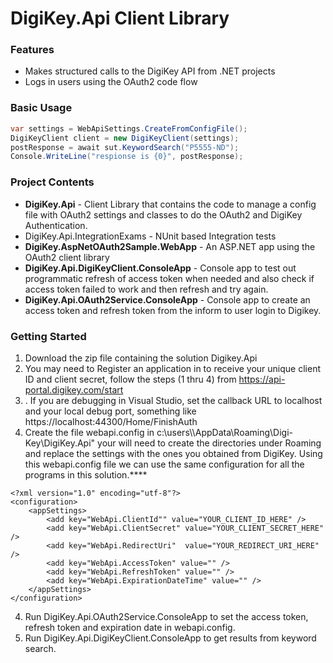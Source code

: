 # DigiKey.Api Client Library

### Features

* Makes structured calls to the DigiKey API from .NET projects
* Logs in users using the OAuth2 code flow

### Basic Usage

```csharp
var settings = WebApiSettings.CreateFromConfigFile();
DigiKeyClient client = new DigiKeyClient(settings);
postResponse = await sut.KeywordSearch("P5555-ND");
Console.WriteLine("respionse is {0}", postResponse);
```

### Project Contents

* **DigiKey.Api** - Client Library that contains the code to manage a config file with OAuth2 settings and classes to do the  OAuth2 and DigiKey Authentication. 
* DigiKey.Api.IntegrationExams - NUnit based Integration tests
* **DigiKey.AspNetOAuth2Sample.WebApp** - An ASP.NET app using the OAuth2 client library
* **DigiKey.Api.DigiKeyClient.ConsoleApp** - Console app to test out programmatic refresh of access token when needed and also check if access token failed to work and then refresh and try again.
* **DigiKey.Api.OAuth2Service.ConsoleApp** - Console app to create an access token and refresh token from the inform to user login to Digikey.

### Getting Started  

1. Download the zip file containing the solution Digikey.Api
2. You may need to Register an application in to receive your unique
   client ID and client secret, follow the steps (1 thru 4) from <https://api-portal.digikey.com/start>
3. . If you are debugging in Visual Studio, set the callback URL to localhost and your local debug port, something like https://localhost:44300/Home/FinishAuth
4. Create the file webapi.config in c:\users\\<user name>\AppData\Roaming\Digi-Key\DigiKey.Api" your will need to create the directories under Roaming and replace the settings with the ones you obtained from DigiKey. Using this webapi.config file we can use the same configuration for all the programs in this solution.****
```
<?xml version="1.0" encoding="utf-8"?>
<configuration>
    <appSettings>
        <add key="WebApi.ClientId"" value="YOUR_CLIENT_ID_HERE" />
        <add key="WebApi.ClientSecret" value="YOUR_CLIENT_SECRET_HERE" />
        <add key="WebApi.RedirectUri"  value="YOUR_REDIRECT_URI_HERE" />
        <add key="WebApi.AccessToken" value="" />
        <add key="WebApi.RefreshToken" value="" />
        <add key="WebApi.ExpirationDateTime" value="" />
    </appSettings>
</configuration>
```
4. Run DigiKey.Api.OAuth2Service.ConsoleApp to set the access token, refresh token and expiration date in webapi.config. 
5. Run DigiKey.Api.DigiKeyClient.ConsoleApp to get results from keyword search.




